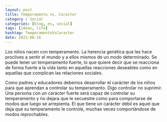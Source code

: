 ```yaml
---
layout: post
title: Temperamento vs. Caracter
category : Social
categories: [blog, es, social]
tags: [ideas, life]
hashtag: TemperamentoVsCaracter
date: 2022-08-16
---
```


Los niños nacen con temperamento. La herencia genética que les hace proclives a sentir el mundo y a ellos mismos de un modo determinado. Se puede tener un temperamento fuerte, lo que quiere decir que se reacciona de forma fuerte a la vida tanto en aquellas reacciones deseables como en aquellas que complican las relaciones sociales.

Como padres y educadores debemos desarrollar el carácter de los niños para que aprendan a controlar su temperamento. Digo controlar no suprimir. Una persona con un carácter fuerte será capaz de controlar su temperamento y no dejara que le secuestre como para comportarse de modos que luego se arrepienta. El que tiene un carácter débil es aquel que deja que su temperamento le controle, muchas veces comportándose de modos reprochables.
